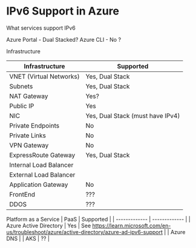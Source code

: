 # IPv6 Support in Azure
What services support IPv6

Azure Portal - Dual Stacked?
Azure CLI - No ?

Infrastructure

| Infrastructure  | Supported |
| ------------- | ------------- |
| VNET (Virtual Networks) | Yes, Dual Stack  |
| Subnets | Yes, Dual Stack |
| NAT Gateway | Yes? |
| Public IP | Yes |
| NIC  | Yes, Dual Stack (must have IPv4) |
| Private Endpoints | No |
| Private Links | No |
| VPN Gateway | No |
| ExpressRoute Gateway | Yes, Dual Stack |
| Internal Load Balancer | |
| External Load Balancer | |
| Application Gateway | No |
| FrontEnd | ??? |
| DDOS | ??? |


Platform as a Service
| PaaS  | Supported |
| ------------- | ------------- |
| Azure Active Directory | Yes | See https://learn.microsoft.com/en-us/troubleshoot/azure/active-directory/azure-ad-ipv6-support |
| Azure DNS | 
| AKS | ?? |
